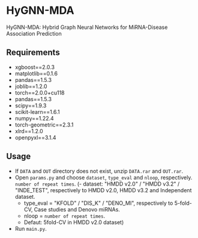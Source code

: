 # HyGNN-MDA
HyGNN-MDA: Hybrid Graph Neural Networks for MiRNA-Disease Association Prediction

## Requirements
  * xgboost==2.0.3
  * matplotlib==0.1.6
  * pandas==1.5.3
  * joblib==1.2.0
  * torch==2.0.0+cu118
  * pandas==1.5.3
  * scipy==1.9.3
  * scikit-learn==1.6.1
  * numpy==1.22.4
  * torch-geometric==2.3.1
  * xlrd==1.2.0
  * openpyxl==3.1.4


## Usage
  * If ```DATA``` and ```OUT``` directory does not exist, unzip ```DATA.rar``` and ```OUT.rar```.
  * Open ```params.py``` and choose ```dataset```, ```type_eval``` and ```nloop```, respectively.  ```number of repeat times```.
    (- dataset: "HMDD v2.0" / "HMDD v3.2" / "INDE_TEST", respectively to HMDD v2.0, HMDD v3.2 and Independent dataset.
     - type_eval = "KFOLD"  / "DIS_K" / "DENO_MI", respectively to 5-fold-CV, Case studies and Denovo miRNAs.
     - nloop = ```number of repeat times```.
     - Defaut: 5fold-CV in HMDD v2.0 dataset)
  * Run ```main.py```.
  
